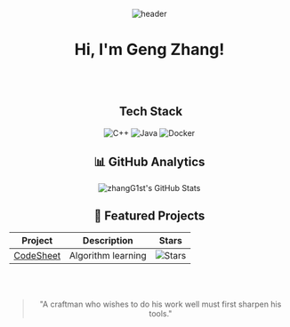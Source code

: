 <div align="center">

<!-- 顶部横幅图（可选） -->
![header](https://avatars.githubusercontent.com/u/68996079?v=4)

 
#  Hi, I'm Geng Zhang!
 
<br/>
<br/>
 
## ️ Tech Stack 
![C++](https://img.shields.io/badge/C++-00599C?logo=cplusplus) 
![Java](https://img.shields.io/badge/Java-%23ED8B00?logo=java&logoColor=white) 
![Docker](https://img.shields.io/badge/-Docker-2496ED?logo=docker&logoColor=white) 
 
## 📊 GitHub Analytics 
![zhangG1st's GitHub Stats](https://github-readme-stats.vercel.app/api?username=zhangG1st&show_icons=true&theme=radical)
 
##  🌟 Featured Projects
| Project | Description | Stars |
|---------|-------------|-------|
| [CodeSheet](https://github.com/zhangG1st/CodeSheet) | Algorithm learning | ![Stars](https://img.shields.io/github/stars/zhangG1st/CodeSheet)  |
 
<br/>
<br/>
 
> "A craftman who wishes to do his work well must first sharpen his tools."  
 
</div>
